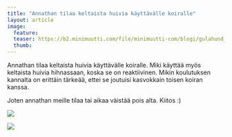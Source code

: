 ```yaml
---
title: "Annathan tilaa keltaista huivia käyttävälle koiralle"
layout: article
image:
  feature:
  teaser: https://b2.minimuutti.com/file/minimuutti-com/blogi/gulahund_-245px.jpg
  thumb:
---
```


Annathan tilaa keltaista huivia käyttävälle koiralle. Miki käyttää myös keltaista huivia hihnassaan, koska se on reaktiivinen. Mikin koulutuksen kannalta on erittäin tärkeää, ettei se joutuisi kasvokkain toisen koiran kanssa.

Joten annathan meille tilaa tai aikaa väistää pois alta. Kiitos :)

![](https://b2.minimuutti.com/file/minimuutti-com/blogi/gulahund-poster-fi.jpg)

![](https://b2.minimuutti.com/file/minimuutti-com/blogi/gulahund_poster_englishP-500px.jpg)
